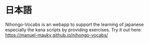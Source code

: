 # 日本語

Nihongo-Vocabs is an webapp to support the learning of japanese especially the kana scripts by providing exercises.
Try it out here: https://manuel-mauky.github.io/nihongo-vocabs/
